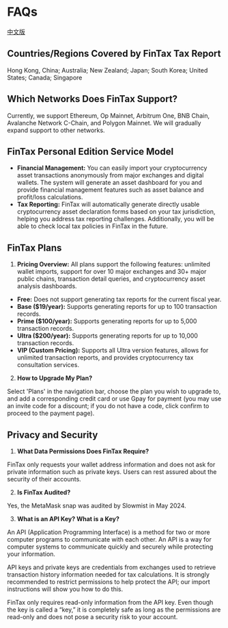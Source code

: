 # FAQs&#x20;

[中文版](../../zhong-wen/wen-ti-ji-jin/)

## **Countries/Regions Covered by FinTax Tax Report**

Hong Kong, China; Australia; New Zealand; Japan; South Korea; United States; Canada; Singapore



## **Which Networks Does FinTax Support?**

Currently, we support Ethereum, Op Mainnet, Arbitrum One, BNB Chain, Avalanche Network C-Chain, and Polygon Mainnet. We will gradually expand support to other networks.



## **FinTax Personal Edition Service Model**

* **Financial Management:** You can easily import your cryptocurrency asset transactions anonymously from major exchanges and digital wallets. The system will generate an asset dashboard for you and provide financial management features such as asset balance and profit/loss calculations.
* **Tax Reporting:** FinTax will automatically generate directly usable cryptocurrency asset declaration forms based on your tax jurisdiction, helping you address tax reporting challenges. Additionally, you will be able to check local tax policies in FinTax in the future.



## **FinTax Plans**

1. **Pricing Overview:** All plans support the following features: unlimited wallet imports, support for over 10 major exchanges and 30+ major public chains, transaction detail queries, and cryptocurrency asset analysis dashboards.

* **Free:** Does not support generating tax reports for the current fiscal year.
* **Base ($19/year):** Supports generating reports for up to 100 transaction records.
* **Prime ($100/year):** Supports generating reports for up to 5,000 transaction records.
* **Ultra ($200/year):** Supports generating reports for up to 10,000 transaction records.
* **VIP (Custom Pricing):** Supports all Ultra version features, allows for unlimited transaction reports, and provides cryptocurrency tax consultation services.

2. **How to Upgrade My Plan?**

Select 'Plans' in the navigation bar, choose the plan you wish to upgrade to, and add a corresponding credit card or use Gpay for payment (you may use an invite code for a discount; if you do not have a code, click confirm to proceed to the payment page).



## **Privacy and Security**

1. **What Data Permissions Does FinTax Require?**&#x20;

FinTax only requests your wallet address information and does not ask for private information such as private keys. Users can rest assured about the security of their accounts.

2. **Is FinTax Audited?**&#x20;

Yes, the MetaMask snap was audited by Slowmist in May 2024.

3. **What is an API Key? What is a Key?**

&#x20;An API (Application Programming Interface) is a method for two or more computer programs to communicate with each other. An API is a way for computer systems to communicate quickly and securely while protecting your information.

API keys and private keys are credentials from exchanges used to retrieve transaction history information needed for tax calculations. It is strongly recommended to restrict permissions to help protect the API; our import instructions will show you how to do this.

FinTax only requires read-only information from the API key. Even though the key is called a “key,” it is completely safe as long as the permissions are read-only and does not pose a security risk to your account.

